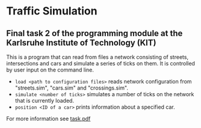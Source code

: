 # Traffic Simulation
## Final task 2 of the programming module at the Karlsruhe Institute of Technology (KIT)

This is a program that can read from files a network consisting of streets, intersections and cars and simulate a series of ticks on them. It is controlled by user input on the command line. 

- `load <path to configuration files>` reads network configuration from "streets.sim", "cars.sim" and "crossings.sim". 
- `simulate <number of ticks>`  simulates a number of ticks on the network that is currently loaded. 
- `position <ID of a car>` prints information about a specified car. 

For more information see [task.pdf](./task.pdf)
